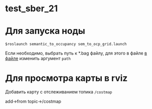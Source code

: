 # test_sber_21
# Для запуска ноды

 ```$roslaunch semantic_to_occupancy sem_to_ocp_grid.launch```
 
 
 Если необходимо, выбрать путь к *.bag файлу, для этого в файле
 [в файле](https://github.com/Owluska/test_sber_21/tree/master/src/semantic_to_occupancy/src/launch/sem_to_ocp_grid.launch)
 изменить аргумент ```path```

 # Для просмотра карты в rviz
Добавить карту с отслеживанием топика ```/costmap```

add->from topic->/costmap
